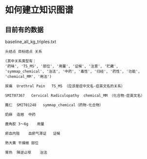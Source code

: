 # 如何建立知识图谱

## 目前有的数据

baseline_all_kg_triples.txt

```
头结点 目标结点 关系

(其中关系类型有：
'药味', 'TS_MS', '部位', '用量', '证候', '注意', '贮藏', 'symmap_chemical', '治法', '中药', '毒性', '归经', '药性', '功能', 'chemical_MM', '用法')

尿痛	Urethral Pain	TS_MS （应该是症中文名-症英文名的关系）

SMIT07367	Cervical Radiculopathy	chemical_MM （化合物-症英文名）

蕤仁	SMIT01248	symmap_chemical（药物-化合物）

奶麻	连翘	中药

鹿角胶	3～6g	用量

瘀血内阻	血瘀气滞证	证候

熟大黄	干燥根	部位

胃热	降逆止呕	治法
```



